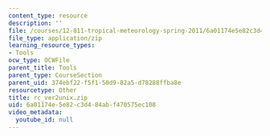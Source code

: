 ```yaml
---
content_type: resource
description: ''
file: /courses/12-811-tropical-meteorology-spring-2011/6a01174e5e82c3d484abf470575ec108_rc_ver2unix.zip
file_type: application/zip
learning_resource_types:
- Tools
ocw_type: OCWFile
parent_title: Tools
parent_type: CourseSection
parent_uid: 374ebf22-f5f1-50d9-82a5-d78288ffba8e
resourcetype: Other
title: rc_ver2unix.zip
uid: 6a01174e-5e82-c3d4-84ab-f470575ec108
video_metadata:
  youtube_id: null
---
```


